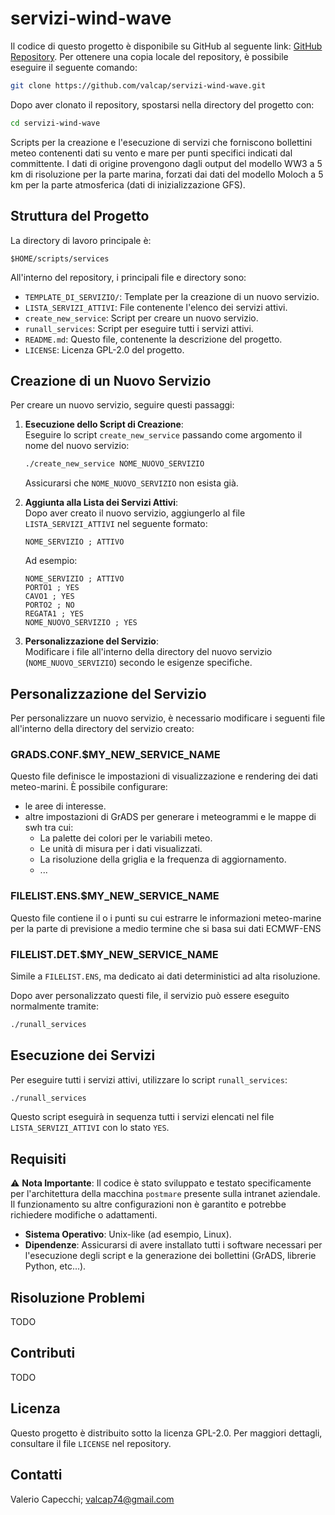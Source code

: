 # servizi-wind-wave

Il codice di questo progetto è disponibile su GitHub al seguente link: [GitHub Repository](https://github.com/valcap/servizi-wind-wave). Per ottenere una copia locale del repository, è possibile eseguire il seguente comando:

```bash
git clone https://github.com/valcap/servizi-wind-wave.git
```

Dopo aver clonato il repository, spostarsi nella directory del progetto con:
```bash
cd servizi-wind-wave
```

Scripts per la creazione e l'esecuzione di servizi che forniscono bollettini meteo contenenti dati su vento e mare per punti specifici indicati dal committente. I dati di origine provengono dagli output del modello WW3 a 5 km di risoluzione per la parte marina, forzati dai dati del modello Moloch a 5 km per la parte atmosferica (dati di inizializzazione GFS).

## Struttura del Progetto

La directory di lavoro principale è:

```
$HOME/scripts/services
```

All'interno del repository, i principali file e directory sono:

- `TEMPLATE_DI_SERVIZIO/`: Template per la creazione di un nuovo servizio.
- `LISTA_SERVIZI_ATTIVI`: File contenente l'elenco dei servizi attivi.
- `create_new_service`: Script per creare un nuovo servizio.
- `runall_services`: Script per eseguire tutti i servizi attivi.
- `README.md`: Questo file, contenente la descrizione del progetto.
- `LICENSE`: Licenza GPL-2.0 del progetto.

## Creazione di un Nuovo Servizio

Per creare un nuovo servizio, seguire questi passaggi:

1. **Esecuzione dello Script di Creazione**:  
   Eseguire lo script `create_new_service` passando come argomento il nome del nuovo servizio:
   ```bash
   ./create_new_service NOME_NUOVO_SERVIZIO
   ```
   Assicurarsi che `NOME_NUOVO_SERVIZIO` non esista già.

2. **Aggiunta alla Lista dei Servizi Attivi**:  
   Dopo aver creato il nuovo servizio, aggiungerlo al file `LISTA_SERVIZI_ATTIVI` nel seguente formato:
   ```
   NOME_SERVIZIO ; ATTIVO
   ```
   Ad esempio:
   ```
   NOME_SERVIZIO ; ATTIVO
   PORTO1 ; YES
   CAVO1 ; YES
   PORTO2 ; NO
   REGATA1 ; YES
   NOME_NUOVO_SERVIZIO ; YES
   ```

3. **Personalizzazione del Servizio**:  
   Modificare i file all'interno della directory del nuovo servizio (`NOME_NUOVO_SERVIZIO`) secondo le esigenze specifiche.

## Personalizzazione del Servizio

Per personalizzare un nuovo servizio, è necessario modificare i seguenti file all'interno della directory del servizio creato:

### **GRADS.CONF.$MY_NEW_SERVICE_NAME**
Questo file definisce le impostazioni di visualizzazione e rendering dei dati meteo-marini. È possibile configurare:
- le aree di interesse.
- altre impostazioni di GrADS per generare i meteogrammi e le mappe di swh tra cui:
  * La palette dei colori per le variabili meteo.
  * Le unità di misura per i dati visualizzati.
  * La risoluzione della griglia e la frequenza di aggiornamento.
  * ...

### **FILELIST.ENS.$MY_NEW_SERVICE_NAME**
Questo file contiene il o i punti su cui estrarre le informazioni meteo-marine per la parte di previsione a medio termine che si basa sui dati ECMWF-ENS

### **FILELIST.DET.$MY_NEW_SERVICE_NAME**
Simile a `FILELIST.ENS`, ma dedicato ai dati deterministici ad alta risoluzione.

Dopo aver personalizzato questi file, il servizio può essere eseguito normalmente tramite:
```bash
./runall_services
```

## Esecuzione dei Servizi

Per eseguire tutti i servizi attivi, utilizzare lo script `runall_services`:
```bash
./runall_services
```
Questo script eseguirà in sequenza tutti i servizi elencati nel file `LISTA_SERVIZI_ATTIVI` con lo stato `YES`.

## Requisiti

⚠️ **Nota Importante**: Il codice è stato sviluppato e testato specificamente per l'architettura della macchina `postmare` presente sulla intranet aziendale. Il funzionamento su altre configurazioni non è garantito e potrebbe richiedere modifiche o adattamenti.


- **Sistema Operativo**: Unix-like (ad esempio, Linux).
- **Dipendenze**: Assicurarsi di avere installato tutti i software necessari per l'esecuzione degli script e la generazione dei bollettini (GrADS, librerie Python, etc...).

## Risoluzione Problemi

TODO

## Contributi

TODO

## Licenza

Questo progetto è distribuito sotto la licenza GPL-2.0. Per maggiori dettagli, consultare il file `LICENSE` nel repository.

## Contatti

Valerio Capecchi; valcap74@gmail.com


